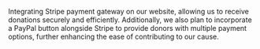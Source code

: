 Integrating Stripe payment gateway on our website, allowing us to receive donations securely and efficiently. Additionally, we also plan to incorporate a PayPal button alongside Stripe to provide donors with multiple payment options, further enhancing the ease of contributing to our cause.
